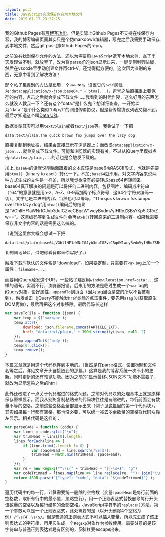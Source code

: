 ```yaml
---
layout: post
title: JavaScript实现保存内容为本地文件
date: 2019-01-17 23:37:25
---
```


我的Github Pages有[写博客功能](/2018/06/24/用Github-Pages写博客.html)，但是实际上Github Pages不支持在线保存内容，我的博客编辑页面其实只是个伪markdown编辑器，写完之后我需要手动保存到本地文件，然后git push到Github Pages的repo。

之前没有找到保存文件的方法，还以为需要用JavaScript读写本地文件，查了半天发现做不到，就放弃了，改为将parse好的json显示出来，一键复制到剪贴板，然后在vscode里手动创建文件再ctrl-V。还觉得挺方便的。这次因为查别的东西，无意中看到了解决方法！

那个帖子里提到的方法是使用一个`<a>` tag，设置它的`href`属性为`"data:application/x-json;base64," + btoa(...)`，逗号之后直接跟上要保存的内容，点击之后就会变成下载文件……我看到的时候炸裂，这么好用的东西怎么就没人教我一下？还有这个“data:”是什么鬼？想详细查查，一开始以为“data:”是个什么类似“http://”的网络传输协议，但是翻传输协议列表又翻不到。最后才知道这个叫[Data URI](https://developer.mozilla.org/en-US/docs/Web/HTTP/Basics_of_HTTP/Data_URIs)。

数据类型其实可以用`text/plain`或者`text/json`等。我尝试了一下把

```
data:text/plain,The quick brown fox jumps over the lazy dog
```

直接复制到地址栏，结果会直接显示在浏览器上；而改成`data:application/x-json,...`就会变成下载文件。可能和浏览器的实现有关。不过从jQuery里模拟点击`data:text/plain,...`的话也是会触发下载的。

加上`;base64`的话就说明后面跟着的文本应该是base64的ASCII形式，也就是先要用`btoa()`（binary to ascii）转化一下。不加`;base64`就不用。对文字内容来说两种方式生成的文件是一样的，所以我觉得没有必要转成base64再转回来。base64真正解决的问题是可以将任何二进制内容，包括图片，编码成字符串（“64”的意思就是用a-z、A-Z、0-9再加两个标点符号，这64个字符来编码一切）。文字也是二进制内容，当然也可以编码。“The quick brown fox jumps over the lazy dog”用`btoa()`编码后的结果是“VGhlIHF1aWNrIGJyb3duIGZveCBqdW1wcyBvdmVyIHRoZSBsYXp5IGRvZw==”。这些编码等到生成文件时会再`atob()`转回原来的二进制内容。如果我需要保存非文字内容的话是需要这么搞的。

（说到这里你大概会想试一下把

```
data:text/plain;base64,VGhlIHF1aWNrIGJyb3duIGZveCBqdW1wcyBvdmVyIHRoZSBsYXp5IGRvZw==
```

复制到地址栏，试吧你看我都替你写好了。）

触发下载时默认的文件名是“download”。如果要定制，只需要在`<a>` tag上加一个属性：`filename=...`。

而要用jQuery触发这个URI，一些帖子建议用`window.location.href=data:...`这样的语句。实测不行，浏览器报错。后来用的方法是临时生成一个`<a>` tag的jQuery对象，设好属性，`appendTo`到页面（因为tag里面是空的所以不会被看到），触发点击（jQuery不能触发`href`类型的点击事件，要先用`aTag[0]`获取原生DOM再做），最后再把这个对象移除。最后代码长这样：

```javascript
var saveToFile = function (json) {
    var temp = $('<a></a>');
    temp.attr({
        download: json.filename.concat(ARTICLE_EXT),
        href: "data:text/plain," + JSON.stringify(json, null, 2)
    });
    temp.appendTo($('body'));
    temp[0].click();
    temp.remove();
}
```

本篇文章就是用这个代码保存到本地的。（当然是在parse格式、设置标题和文件名等之后。详见文章开头链接链到的那篇。）这算是我的博客系统一次不小的更新。同时更新的还有预览功能。因为之前的”显示最终JSON文本“功能不需要了，就改为显示渲染之后的html。

此外还改进了一点关于代码缩进的格式问题。之前对代码块的处理基本上就是原样保存原样显示。而我从别处复制粘贴来的代码块往往是有缩进的，每行前面会有数量不等的空格。之前这些空格会全部显示出来（例子见[这篇](#post1901161721)里的第一个代码块），其实如果每一行都有空格，那也没必要，可以统一减去多余数量的空格将代码块靠左显示。相关代码是这样的：

```javascript
var parseCode = function (code) {
    var lines = code.split("\n");
    var trimHead = lines[0].length;
    lines.forEach(line => {
        if (line.trim().length != 0) {
            var spaceHead = line.search(/\S|$/);
            trimHead = Math.min(trimHead, spaceHead);
        }
    });
    var re = new RegExp("^\\s{" + trimHead + "}|\\s+$", "g");
    var codeTrimmed = lines.map(line => line.replace(re, "")).join("\\n");
    return JSON.parse(`{"type": "code", "data": "${codeTrimmed}"}`);
}
```

遍历代码中的每一行，计算需要统一删除的空格数（变量`spaceHead`是每行前面的空格数，取所有行中的最小值，忽略空行）。用一个正则表达式替换删除每行开头该数量的空格以及每行结尾的全部空格。JavaScript字符串的`replace()`方法，第一个参数可以是一个正则表达式，此处需要的是（以开头删除4个空格为例）`/^\s{4}|\s+$/`。但是普通的正则表达式不可以插入变量，所以先生成了该正则表达式的字符串，再用它生成一个`RegExp`对象作为参数使用。需要注意的是该字符串与普通正则表达式是有区别的，反斜杠要escape出来。